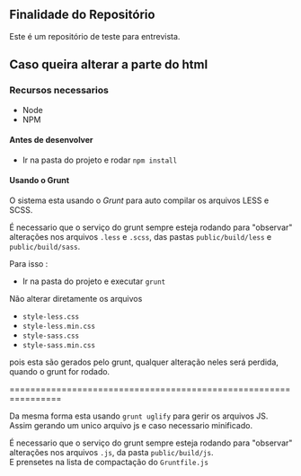 ## Finalidade do Repositório

Este é um repositório de teste para entrevista.

## Caso queira alterar a parte do html
### Recursos necessarios

- Node
- NPM

#### Antes de desenvolver

- Ir na pasta do projeto e rodar `npm install`

#### Usando o Grunt

O sistema esta usando o *Grunt* para auto compilar os arquivos LESS e SCSS.

É necessario que o serviço do grunt sempre esteja rodando para "observar" alterações nos arquivos `.less` e `.scss`, das pastas `public/build/less` e `public/build/sass`.

Para isso :

- Ir na pasta do projeto e executar `grunt`

Não alterar diretamente os arquivos

- `style-less.css`
- `style-less.min.css`
- `style-sass.css`
- `style-sass.min.css`

pois esta são gerados pelo grunt, qualquer alteração neles será perdida,
quando o grunt for rodado.

================================================================

Da mesma forma esta usando `grunt uglify` para gerir os arquivos JS.
Assim gerando um unico arquivo js e caso necessario minificado.

É necessario que o serviço do grunt sempre esteja rodando para "observar" alterações nos arquivos `.js`, da pasta `public/build/js`.  
E prensetes na lista de compactação do `Gruntfile.js`